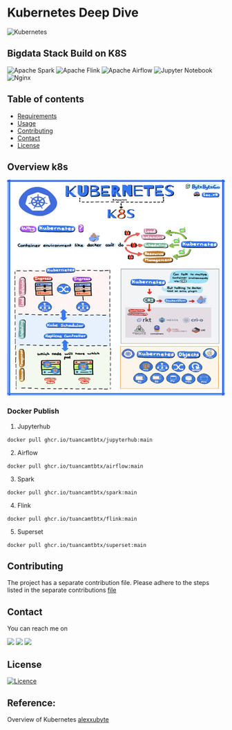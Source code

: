 # Kubernetes Deep Dive

![Kubernetes](https://img.shields.io/badge/kubernetes-%23326ce5.svg?style=for-the-badge&logo=kubernetes&logoColor=white)

## Bigdata Stack Build on K8S
![Apache Spark](https://img.shields.io/badge/Apache%20Spark-FDEE21?style=for-the-badge&logo=apachespark&logoColor=white)
![Apache Flink](https://img.shields.io/badge/Apache%20Flink-E6526F?style=for-the-badge&logo=Apache%20Flink&logoColor=white)
![Apache Airflow](https://img.shields.io/badge/Apache%20Airflow-017CEE?style=for-the-badge&logo=Apache%20Airflow&logoColor=white)
![Jupyter Notebook](https://img.shields.io/badge/jupyter-%23FA0F00.svg?style=for-the-badge&logo=jupyter&logoColor=white)
![Nginx](https://img.shields.io/badge/nginx-%23009639.svg?style=for-the-badge&logo=nginx&logoColor=white)

## Table of contents
- [Requirements](#requirements)
- [Usage](#usage)
- [Contributing](#contributing)
- [Contact](#Contact)
- [License](#license)
## Overview k8s
<img src="./images/k8s.png" alt="Your Image" style="width: 700px; height: 500px;">

### Docker Publish
1. Jupyterhub
```
docker pull ghcr.io/tuancamtbtx/jupyterhub:main
```
2. Airflow
```
docker pull ghcr.io/tuancamtbtx/airflow:main
```
3. Spark
```
docker pull ghcr.io/tuancamtbtx/spark:main
```
4. Flink
```
docker pull ghcr.io/tuancamtbtx/flink:main
```
5. Superset
```
docker pull ghcr.io/tuancamtbtx/superset:main
```
## Contributing
The project has a separate contribution file. Please adhere to the steps listed in the separate contributions [file](./CONTRIBUTING.md)

## Contact
You can reach me on 
<div>
  <a href="https://t.me/Tuancamtbtx" target="_blank"><img src="https://img.shields.io/badge/-Telegram-%23086DD7?style=for-the-badge&logo=telegram&logoColor=white" target="_blank"></a>
  <a href = "mailto:nguyenvantuan140397@gmail.com"><img src="https://img.shields.io/badge/-Gmail-%23333?style=for-the-badge&logo=gmail&logoColor=white" target="_blank"></a>
  <a href="https://www.linkedin.com/in/tuanbacam" target="_blank"><img src="https://img.shields.io/badge/-LinkedIn-%230077B5?style=for-the-badge&logo=linkedin&logoColor=white" target="_blank"></a>
</div>

## License
[![Licence](https://img.shields.io/github/license/Ileriayo/markdown-badges?style=for-the-badge)](./LICENSE)

## Reference:
Overview of Kubernetes [alexxubyte](https://www.linkedin.com/in/alexxubyte)

